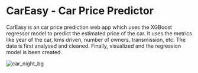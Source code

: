 # CarEasy - Car Price Predictor

CarEasy is an car price prediction web app which uses the XGBoost regressor model to predict the estimated price of the car. It uses the metrics like year of the car, kms driven, number of owners, transmission, etc. The data is first analysed and cleaned. Finally, visualized and the regression model is been created.

![car_night_bg](https://user-images.githubusercontent.com/80738185/189361052-dee5630c-322d-436b-ad69-57704b778cde.jpg)
